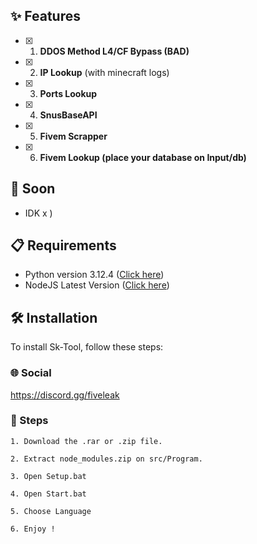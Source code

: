 
## **✨ Features**
- [x] 1. **DDOS Method L4/CF Bypass (BAD)**
- [x] 2. **IP Lookup** (with minecraft logs)
- [x] 3. **Ports Lookup**
- [x] 4. **SnusBaseAPI**
- [x] 5. **Fivem Scrapper**
- [x] 6. **Fivem Lookup (place your database on Input/db)**

## **👀 Soon**

- IDK x )

## **📋 Requirements**

- Python version 3.12.4 ([Click here](https://www.python.org/ftp/python/3.12.4/python-3.12.4-amd64.exe))
- NodeJS Latest Version ([Click here](https://nodejs.org/dist/v20.16.0/node-v20.16.0-x64.msi))

## **🛠️ Installation**

To install Sk-Tool, follow these steps:

### **🌐 Social**

https://discord.gg/fiveleak

### **🚀 Steps**

```
1. Download the .rar or .zip file.
```
```
2. Extract node_modules.zip on src/Program.
```
```
3. Open Setup.bat
```
```
4. Open Start.bat
```
```
5. Choose Language 
```
```
6. Enjoy !
